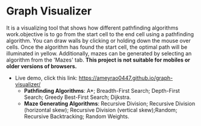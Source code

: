 # Graph Visualizer

It is a visualizing tool that shows how different pathfinding algorithms work.objective is to go from the start cell to the end cell using a pathfinding algorithm. You can draw walls by clicking or holding down the mouse over cells. Once the algorithm has found the start cell, the optimal path will be illuminated in yellow. Additionally, mazes can be generated by selecting an algorithm from the 'Mazes' tab. **This project is not suitable for mobiles or older versions of browsers.**
  * Live demo, click this link: https://ameyrao0447.github.io/graph-visualizer/
    * **Pathfinding Algorithms**: A*; Breadth-First Search; Depth-First Search; Greedy Best-First Search; Dijkstra.
    * **Maze Generating Algorithms**:  Recursive Division; Recursive Division (horizontal skew); Recursive Division (vertical skew);Random; Recursive Backtracking; Random Weights.
